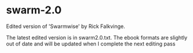 swarm-2.0
=========

Edited version of 'Swarmwise' by Rick Falkvinge.

The latest edited version is in swarm2.0.txt. The ebook formats are slightly out of date and
will be updated when I complete the next editing pass 
